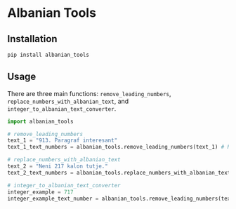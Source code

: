 # Albanian Tools

## Installation 
```python
pip install albanian_tools
```

## Usage

There are three main functions: `remove_leading_numbers`, `replace_numbers_with_albanian_text`, and `integer_to_albanian_text_converter`.

```python
import albanian_tools

# remove_leading_numbers
text_1 = "913. Paragraf interesant"
text_1_text_numbers = albanian_tools.remove_leading_numbers(text_1) # Returns "Paragraf interesant"

# replace_numbers_with_albanian_text
text_2 = "Neni 217 kalon tutje."
text_2_text_numbers = albanian_tools.replace_numbers_with_albanian_text(text_2) # Returns "Neni dyqind e shtatëmbëdhjetë kalon tutje."

# integer_to_albanian_text_converter
integer_example = 717
integer_example_text_number = albanian_tools.remove_leading_numbers(text_1) # Returns "shtatëqind e shtatëmbëdhjetë"
```
